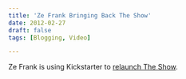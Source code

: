 ```yaml
---
title: 'Ze Frank Bringing Back The Show'
date: 2012-02-27
draft: false
tags: [Blogging, Video]

---
```


Ze Frank is using Kickstarter to [relaunch The Show](http://www.kickstarter.com/projects/zefrank/a-show-with-ze-frank).